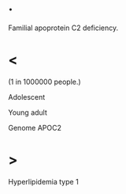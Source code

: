 # .

Familial apoprotein C2 deficiency.

# <

(1 in 1000000 people.)

Adolescent

Young adult

Genome APOC2

# >

Hyperlipidemia type 1
